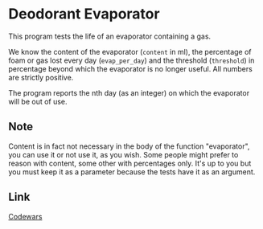 # Deodorant Evaporator

This program tests the life of an evaporator containing a gas.

We know the content of the evaporator (`content` in ml), the percentage of foam or gas lost every day
 (`evap_per_day`) and the threshold (`threshold`) in percentage beyond which the evaporator is no longer
  useful. All numbers are strictly positive.

The program reports the nth day (as an integer) on which the evaporator will be out of use.

## Note

Content is in fact not necessary in the body of the function "evaporator", you can use it or not use it, 
as you wish. Some people might prefer to reason with content, some other with percentages only. 
It's up to you but you must keep it as a parameter because the tests have it as an argument.

## Link

[Codewars](https://www.codewars.com/kata/5506b230a11c0aeab3000c1f)